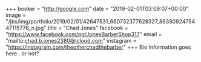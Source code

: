 +++
booker = "http://google.com"
date = "2019-02-01T03:09:07+00:00"
image = "/jbs/img/portfolio/2019/02/01/42647531_660732377628327_8638092475447115776_n.jpg"
title = "Chad Jones"
facebook = "https://www.facebook.com/pg/JonesBarberShop317"
email = "mailto:chad.b.jones2380@icloud.com"
instagram = "https://instagram.com/theotherchadthebarber"
+++
Bio information goes here.. or not?